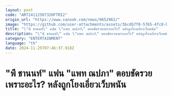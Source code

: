```yaml
---
layout: post
code: "ART2411250732HFTRI2"
origin_url: "https://www.sanook.com/news/9652962/"
image: "https://github.com/user-attachments/assets/3bcdb7f0-5765-4fc0-b0a3-63ba962c8ef9"
title: "\"พี ชานนท์\" แฟน \"แพท ณปภา\" ตอบชัดรวยเพราะอะไร? หลังถูกโยงเอี่ยวเว็บพนัน"
description: "\"พี ชานนท์\" แฟน \"แพท ณปภา\" ตอบชัดรวยเพราะอะไร? หลังถูกโยงเอี่ยวเว็บพนัน"
category: "ENTERTAINMENT"
language: "th"
date: 2024-11-25T07:46:37.918Z
---
```


# "พี ชานนท์" แฟน "แพท ณปภา" ตอบชัดรวยเพราะอะไร? หลังถูกโยงเอี่ยวเว็บพนัน